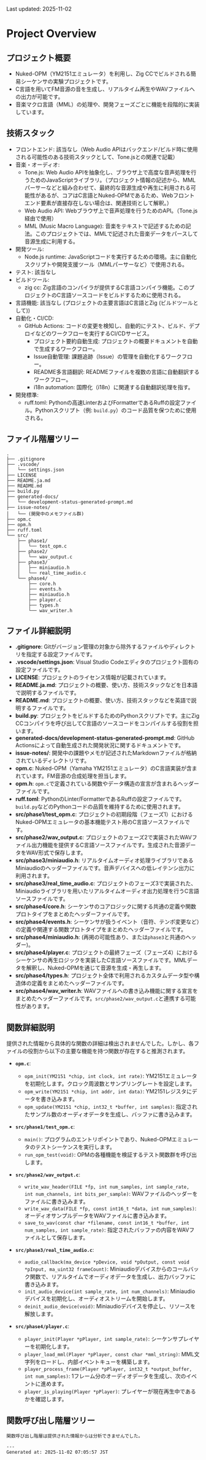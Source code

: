 Last updated: 2025-11-02

# Project Overview

## プロジェクト概要
- Nuked-OPM（YM2151エミュレータ）を利用し、Zig CCでビルドされる簡易シーケンサの実験プロジェクトです。
- C言語を用いてFM音源の音を生成し、リアルタイム再生やWAVファイルへの出力が可能です。
- 音楽マクロ言語（MML）の処理や、開発フェーズごとに機能を段階的に実装しています。

## 技術スタック
- フロントエンド: 該当なし（Web Audio APIはバックエンド/ビルド時に使用される可能性のある技術スタックとして、Tone.jsとの関連で記載）
- 音楽・オーディオ:
    - Tone.js: Web Audio APIを抽象化し、ブラウザ上で高度な音声処理を行うためのJavaScriptライブラリ。（プロジェクト情報の記述から、MMLパーサーなどと組み合わせて、最終的な音源生成や再生に利用される可能性があるが、コアはC言語とNuked-OPMであるため、Webフロントエンド要素が直接存在しない場合は、関連技術として解釈。）
    - Web Audio API: Webブラウザ上で音声処理を行うためのAPI。（Tone.js経由で使用）
    - MML (Music Macro Language): 音楽をテキストで記述するための記法。このプロジェクトでは、MMLで記述された音楽データをパースして音源生成に利用する。
- 開発ツール:
    - Node.js runtime: JavaScriptコードを実行するための環境。主に自動化スクリプトや開発支援ツール（MMLパーサーなど）で使用される。
- テスト: 該当なし
- ビルドツール: 
    - zig cc: Zig言語のコンパイラが提供するC言語コンパイラ機能。このプロジェクトのC言語ソースコードをビルドするために使用される。
- 言語機能: 該当なし (プロジェクトの主要言語はC言語とZig (ビルドツールとして))
- 自動化・CI/CD:
    - GitHub Actions: コードの変更を検知し、自動的にテスト、ビルド、デプロイなどのワークフローを実行するCI/CDサービス。
        - プロジェクト要約自動生成: プロジェクトの概要ドキュメントを自動で生成するワークフロー。
        - Issue自動管理: 課題追跡（Issue）の管理を自動化するワークフロー。
        - README多言語翻訳: READMEファイルを複数の言語に自動翻訳するワークフロー。
        - i18n automation: 国際化（i18n）に関連する自動翻訳処理を指す。
- 開発標準:
    - ruff.toml: Pythonの高速LinterおよびFormatterであるRuffの設定ファイル。Pythonスクリプト（例: `build.py`）のコード品質を保つために使用される。

## ファイル階層ツリー
```
.
├── .gitignore
├── .vscode/
│   └── settings.json
├── LICENSE
├── README.ja.md
├── README.md
├── build.py
├── generated-docs/
│   └── development-status-generated-prompt.md
├── issue-notes/
│   └── (開発中のメモファイル群)
├── opm.c
├── opm.h
├── ruff.toml
└── src/
    ├── phase1/
    │   └── test_opm.c
    ├── phase2/
    │   └── wav_output.c
    ├── phase3/
    │   ├── miniaudio.h
    │   └── real_time_audio.c
    └── phase4/
        ├── core.h
        ├── events.h
        ├── miniaudio.h
        ├── player.c
        ├── types.h
        └── wav_writer.h
```

## ファイル詳細説明
- **.gitignore**: Gitがバージョン管理の対象から除外するファイルやディレクトリを指定する設定ファイルです。
- **.vscode/settings.json**: Visual Studio Codeエディタのプロジェクト固有の設定ファイルです。
- **LICENSE**: プロジェクトのライセンス情報が記載されています。
- **README.ja.md**: プロジェクトの概要、使い方、技術スタックなどを日本語で説明するファイルです。
- **README.md**: プロジェクトの概要、使い方、技術スタックなどを英語で説明するファイルです。
- **build.py**: プロジェクトをビルドするためのPythonスクリプトです。主にZig CCコンパイラを呼び出してC言語のソースコードをコンパイルする役割を担います。
- **generated-docs/development-status-generated-prompt.md**: GitHub Actionsによって自動生成された開発状況に関するドキュメントです。
- **issue-notes/**: 開発中の課題やメモが記述されたMarkdownファイルが格納されているディレクトリです。
- **opm.c**: Nuked-OPM（Yamaha YM2151エミュレータ）のC言語実装が含まれています。FM音源の合成処理を担当します。
- **opm.h**: `opm.c`で定義されている関数やデータ構造の宣言が含まれるヘッダーファイルです。
- **ruff.toml**: PythonのLinter/FormatterであるRuffの設定ファイルです。`build.py`などのPythonコードの品質を維持するために使用されます。
- **src/phase1/test_opm.c**: プロジェクトの初期段階（フェーズ1）におけるNuked-OPMエミュレータの基本機能テスト用のC言語ソースファイルです。
- **src/phase2/wav_output.c**: プロジェクトのフェーズ2で実装されたWAVファイル出力機能を提供するC言語ソースファイルです。生成された音源データをWAV形式で保存します。
- **src/phase3/miniaudio.h**: リアルタイムオーディオ処理ライブラリであるMiniaudioのヘッダーファイルです。音声デバイスへの低レイテンシ出力に利用されます。
- **src/phase3/real_time_audio.c**: プロジェクトのフェーズ3で実装された、Miniaudioライブラリを用いたリアルタイムオーディオ出力処理を行うC言語ソースファイルです。
- **src/phase4/core.h**: シーケンサのコアロジックに関する共通の定義や関数プロトタイプをまとめたヘッダーファイルです。
- **src/phase4/events.h**: シーケンサが扱うイベント（音符、テンポ変更など）の定義や関連する関数プロトタイプをまとめたヘッダーファイルです。
- **src/phase4/miniaudio.h**: (再掲の可能性あり、または`phase3`と共通のヘッダー)。
- **src/phase4/player.c**: プロジェクトの最終フェーズ（フェーズ4）におけるシーケンサの再生ロジックを実装したC言語ソースファイルです。MMLデータを解釈し、Nuked-OPMを通じて音源を生成・再生します。
- **src/phase4/types.h**: プロジェクト全体で利用されるカスタムデータ型や構造体の定義をまとめたヘッダーファイルです。
- **src/phase4/wav_writer.h**: WAVファイルへの書き込み機能に関する宣言をまとめたヘッダーファイルです。`src/phase2/wav_output.c`と連携する可能性があります。

## 関数詳細説明
提供された情報から具体的な関数の詳細は検出されませんでした。しかし、各ファイルの役割から以下の主要な機能を持つ関数が存在すると推測されます。

- **`opm.c`**:
    - `opm_init(YM2151 *chip, int clock, int rate)`: YM2151エミュレータを初期化します。クロック周波数とサンプリングレートを設定します。
    - `opm_write(YM2151 *chip, int addr, int data)`: YM2151レジスタにデータを書き込みます。
    - `opm_update(YM2151 *chip, int32_t *buffer, int samples)`: 指定されたサンプル数のオーディオデータを生成し、バッファに書き込みます。

- **`src/phase1/test_opm.c`**:
    - `main()`: プログラムのエントリポイントであり、Nuked-OPMエミュレータのテストシーケンスを実行します。
    - `run_opm_test(void)`: OPMの各種機能を検証するテスト関数群を呼び出します。

- **`src/phase2/wav_output.c`**:
    - `write_wav_header(FILE *fp, int num_samples, int sample_rate, int num_channels, int bits_per_sample)`: WAVファイルのヘッダーをファイルに書き込みます。
    - `write_wav_data(FILE *fp, const int16_t *data, int num_samples)`: オーディオサンプルデータをWAVファイルに書き込みます。
    - `save_to_wav(const char *filename, const int16_t *buffer, int num_samples, int sample_rate)`: 指定されたバッファの内容をWAVファイルとして保存します。

- **`src/phase3/real_time_audio.c`**:
    - `audio_callback(ma_device *pDevice, void *pOutput, const void *pInput, ma_uint32 frameCount)`: Miniaudioデバイスからのコールバック関数で、リアルタイムでオーディオデータを生成し、出力バッファに書き込みます。
    - `init_audio_device(int sample_rate, int num_channels)`: Miniaudioデバイスを初期化し、オーディオストリームを開始します。
    - `deinit_audio_device(void)`: Miniaudioデバイスを停止し、リソースを解放します。

- **`src/phase4/player.c`**:
    - `player_init(Player *pPlayer, int sample_rate)`: シーケンサプレイヤーを初期化します。
    - `player_load_mml(Player *pPlayer, const char *mml_string)`: MML文字列をロードし、内部イベントキューを構築します。
    - `player_process_frame(Player *pPlayer, int32_t *output_buffer, int num_samples)`: 1フレーム分のオーディオデータを生成し、次のイベントに進めます。
    - `player_is_playing(Player *pPlayer)`: プレイヤーが現在再生中であるかを確認します。

## 関数呼び出し階層ツリー
```
関数呼び出し階層は提供された情報からは分析できませんでした。

---
Generated at: 2025-11-02 07:05:57 JST
